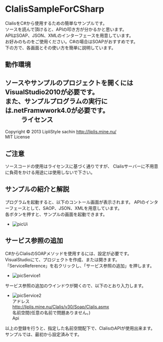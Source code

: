 ClalisSampleForCSharp
=====================

ClalisをC#から使用するための簡単なサンプルです。  
ソースを読んで頂けると、APIの叩き方が分かるかと思います。  
APIはSOAP、JSON、XMLのインターフェースを用意しています。  
お好みのものをご使用ください。C#の場合はSOAPがおすすめです。  
下の方で、各画面とその使い方を簡単に説明しています。

動作環境
------
ソースやサンプルのプロジェクトを開くにはVisualStudio2010が必要です。  
また、サンプルプログラムの実行には.netFramwwork4.0が必要です。  
　
　
ライセンス
------
Copyright © 2013 LipliStyle sachin http://liplis.mine.nu/  
MIT License

ご注意
------
ソースコードの使用はライセンスに基づく通りですが、
Clalisサーバーに不用意に負荷をかける用途には使用しないで下さい。    

サンプルの紹介と解説  
------ 
プログラムを起動すると、以下のコントール画面が表示されます。
 APIのインターフェースとして、SAOP、JSON、XMLを用意しています。  
各ボタンを押すと、サンプルの画面を起動できます。  
* ![picUi](http://liplis.mine.nu/lipliswiki/webroot/image/common/ClalisSample/CS/1.gif "UI")

サービス参照の追加
------
C#からClalisのSOAPメソッドを使用するには、設定が必要です。  
 VisualStudioにて、プロジェクトを作成、または開きます。  
 「ServiceReference」を右クリックし、「サービス参照の追加」を押します。  
* ![picService1](http://liplis.mine.nu/lipliswiki/webroot/image/common/ClalisSample/CS/serveice1.gif "UI")  

サービス参照の追加のウインドウが開くので、以下のとおり入力します。  
* ![picService2](http://liplis.mine.nu/lipliswiki/webroot/image/common/ClalisSample/CS/serveice2.gif "UI")  
アドレス  
http://liplis.mine.nu/Clalis/v30/Soap/Clalis.asmx  
名前空間(任意の名前で問題ありません。)  
Api  

以上の登録を行うと、指定した名前空間配下で、ClalisのAPIが使用出来ます。  
サンプルでは、最初から設定済みです。  
 　

